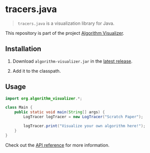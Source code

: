 # tracers.java

> `tracers.java` is a visualization library for Java.

This repository is part of the project [Algorithm Visualizer](https://github.com/algorithm-visualizer).

## Installation

1. Download `algorithm-visualizer.jar` in the [latest release](https://github.com/algorithm-visualizer/tracers.java/releases/latest).

2. Add it to the classpath.

## Usage

```java
import org.algorithm_visualizer.*;

class Main {
    public static void main(String[] args) {
        LogTracer logTracer = new LogTracer("Scratch Paper");

        logTracer.print("Visualize your own algorithm here!");
    }
}
```

Check out the [API reference](https://github.com/algorithm-visualizer/algorithm-visualizer/wiki) for more information.
